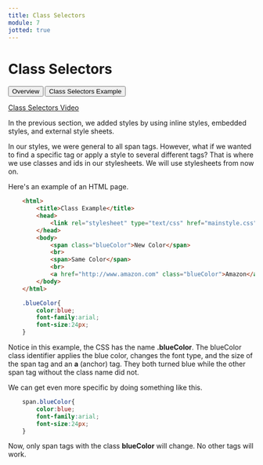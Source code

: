 ```yaml
---
title: Class Selectors
module: 7
jotted: true
---
```


# Class Selectors

<div class="tab">
    <button class="tablinks active" onclick="openTab(event, 'Overview')">Overview</button>
    <button class="tablinks" onclick="openTab(event, 'CSS')">Class Selectors Example</button>
</div>

<!-- Tab content -->
<div id="Overview" class="tabcontent" style="display:block">

<p><a href="//www.youtube.com/embed/kkFsRWlswX0" data-lity>Class Selectors Video</a></p>

<p>In the previous section, we added styles by using inline styles, embedded styles, and external style sheets.</p>

<p>In our styles, we were general to all span tags.  However, what if we wanted to find a specific tag or apply a style to several different tags?  That is where we use classes and ids in our stylesheets.  We will use stylesheets from now on.</p>

</div>

<div id="CSS" class="tabcontent">

Here's an example of an HTML page.

<div class="tabhtml" markdown="1">

```html
    <html>
        <title>Class Example</title>
        <head>
            <link rel="stylesheet" type="text/css" href="mainstyle.css">
        </head>
        <body>
            <span class="blueColor">New Color</span>
            <br>
            <span>Same Color</span>
            <br>
            <a href="http://www.amazon.com" class="blueColor">Amazon</a>
        </body>
    </html>
```

</div>

</div>

<div id="CSS" class="tabcontent">

<div class="tabhtml" markdown="1">

```css
    .blueColor{
        color:blue;
        font-family:arial;
        font-size:24px;
    }
```

</div>

<p>Notice in this example, the CSS has the name <b>.blueColor</b>.  The blueColor class identifier applies the blue color, changes the font type, and the size of the <b.>span</b> tag and an <b>a</b> (anchor) tag.  They both turned blue while the other span tag without the class name did not.</p>

<p>We can get even more specific by doing something like this.</p>

<div class="tabhtml" markdown="1">

```css
    span.blueColor{
        color:blue;
        font-family:arial;
        font-size:24px;
    }
```

</div>

<p>Now, only span tags with the class <b>blueColor</b> will change.  No other tags will work.</p>

</div>